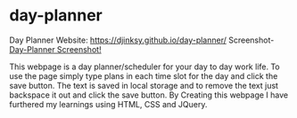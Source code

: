 # day-planner
Day Planner Website: https://djinksy.github.io/day-planner/
Screenshot-[Day-Planner Screenshot!](./images/screenshot.png)

This webpage is a day planner/scheduler for your day to day work life. To use the page simply type plans in each time slot for the day and click the save button. The text is saved in local storage and to remove the text just backspace it out and click the save button. By Creating this webpage I have furthered my learnings using HTML, CSS and JQuery. 


